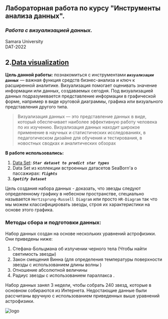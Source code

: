 
## Лабораторная работа по курсу "Инструменты анализа данных".<br/>
### *Работа с визуализацией данных.* <br/>
Samara University <br/>
DAT-2022

## 2.[Data visualization](https://github.com/Dark-MonkGI/Data_Analysis_Tools_SAMARA_UNIVERSITY/blob/main/2.%20%D0%92%D0%B8%D0%B7%D1%83%D0%B0%D0%BB%D0%B8%D0%B7%D0%B0%D1%86%D0%B8%D1%8F%20%D0%B4%D0%B0%D0%BD%D0%BD%D1%8B%D1%85/DAT_6131-010402D_Griaznov_I_LW2.ipynb)
**Цель данной работы:** познакомиться с инструментами ***`визуализации данных`*** — важная функция средств бизнес-анализа и ключ к расширенной аналитике. Визуализация помогает оценивать значение информации или данных, создаваемых сегодня. Под визуализацией данных подразумевается представление информации в графической форме, например в виде круговой диаграммы, графика или визуального представления другого типа.

> Визуализация данных — это представление данных в виде, который обеспечивает наиболее эффективную работу человека по их изучению. Визуализация данных находит широкое применение в научных и статистических исследованиях, в педагогическом дизайне для обучения и тестирования, в новостных сводках и аналитических обзорах <br/>


**В работе использовались:**
1. [Data Set](https://www.kaggle.com/datasets/deepu1109/star-dataset): ***`Star dataset to predict star types`***  <br/>
2. Data Set из коллекции встроенных датасетов SeaBorn'a о пассажирах: ***`flights`*** <br/>
3. ***`Spotify Dataset`*** <br/>


Цель создания набора данных - доказать, что звезды следуют определенному графику в небесном пространстве,
специально называется `Hertzsprung-Russell Diagram` или просто `HR-Diagram`
так что мы можем классифицировать звезды, строя их характеристики на основе этого графика. 

### Методы сбора и подготовки данных:

Набор данных создан на основе нескольких уравнений астрофизики. Они приведены ниже:

 1. Стефана-Больцмана об излучении черного тела (Чтобы найти светимость звезды)
 2. Закон смещения Винна (для определения температуры поверхности звезды с использованием длины волны )
 3. Отношение абсолютной величины
 4. Радиус звезды с использованием параллакса .

Набор данных занял 3 недели, чтобы собрать 240 звезд, которые в основном собираются из Интернета.
Недостающие данные были рассчитаны вручную с использованием приведенных выше уравнений астрофизики. 


![logo](https://www.googleapis.com/download/storage/v1/b/kaggle-user-content/o/inbox%2F3791628%2Ffe9436bf4e2d23b5b18fb3db1f1fcbcb%2FHRDiagram.png?generation=1597348809674507&alt=media)
